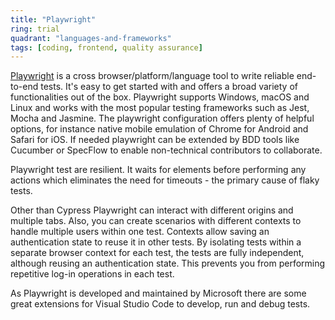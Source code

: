 ```yaml
---
title: "Playwright"
ring: trial
quadrant: "languages-and-frameworks"
tags: [coding, frontend, quality assurance]
---
```


[Playwright](https://playwright.dev) is a cross browser/platform/language tool to write reliable end-to-end tests. It's
easy to get started with and offers a broad variety of functionalities out of the box. Playwright supports Windows,
macOS and Linux and works with the most popular testing frameworks such as Jest, Mocha and Jasmine.
The playwright configuration offers plenty of helpful options, for instance native mobile emulation of Chrome for
Android and Safari for iOS. If needed playwright can be extended by BDD tools like Cucumber or SpecFlow to enable
non-technical contributors to collaborate.

Playwright test are resilient. It waits for elements before performing any actions which eliminates the need for
timeouts - the primary cause of flaky tests.

Other than Cypress Playwright can interact with different origins and multiple tabs. Also, you can create scenarios with
different contexts to handle multiple users within one test. Contexts allow saving an authentication state to reuse it
in other tests. By isolating tests within a separate browser context for each test, the tests are fully independent,
although reusing an authentication state. This prevents you from performing repetitive log-in operations in each test.

As Playwright is developed and maintained by Microsoft there are some great extensions for Visual Studio Code to
develop, run and debug tests.
